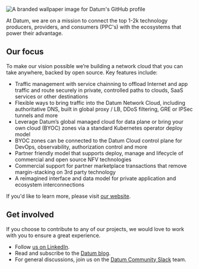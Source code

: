 ![A branded wallpaper image for Datum's GitHub profile](https://github.com/user-attachments/assets/52abfdb9-416e-4d32-9808-896826a3a7f7)

At Datum, we are on a mission to connect the top 1-2k technology producers, providers, and consumers (PPC's) with the ecosystems that power their advantage. 

## Our focus
To make our vision possible we’re building a network cloud that you can take anywhere, backed by open source. Key features include:

- Traffic management with service chainning to offload Internet and app traffic and route securely in private, controlled paths to clouds, SaaS services or other destinations
- Flexible ways to bring traffic into the Datum Network Cloud, including authoritative DNS, built in global proxy / LB, DDoS filtering, GRE or IPSec tunnels and more
- Leverage Datum’s global managed cloud for data plane or bring your own cloud (BYOC) zones via a standard Kubernetes operator deploy model
- BYOC zones can be connected to the Datum Cloud control plane for DevOps, observability, authorization control and more
- Partner friendly model that supports deploy, manage and lifecycle of commercial and open source NFV technologies
- Commercial support for partner marketplace transactions that remove margin-stacking on 3rd party technology
- A reimagined interface and data model for private application and ecosystem interconnections

If you'd like to learn more, please visit [our website](https://www.datum.net). 

## Get involved

If you choose to contribute to any of our projects, we would love to work with you to ensure a great experience.

- Follow [us on LinkedIn](https://www.linkedin.com/company/datum-cloud/).
- Read and subscribe to the [Datum blog](https://www.datum.net/blog/).
- For general discussions, join us on the [Datum Community Slack](https://inviter.co/datum) team.
